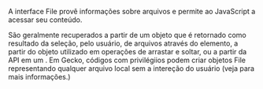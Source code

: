 A interface File provê informações sobre arquivos e permite ao JavaScript a acessar seu conteúdo.

São geralmente recuperados a partir de um objeto que é retornado como resultado da seleção, pelo usuário, de arquivos através do elemento, a partir do objeto utilizado em operações de arrastar e soltar, ou a partir da API em um . Em Gecko, códigos com privilégiios podem criar objetos File representando qualquer arquivo local sem a intereção do usuário (veja para mais informações.)

